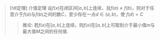 

> [!dl定理] 介值定理
> 设$f(x)$在闭区间$[a,b]$上连续，且$f(a)\neq f(b)$，则对于任意介于$f(a)$与$f(b)$之间的数$C$，至少存在一点$d\in(a,b)$，使 $f(d)=C$
> 
> >推论:
> >若$f(x)$在$[a,b]$上连续，则$f(x)$在$[a,b]$上可取到介于最小值$m$与最大值$M$之间的任何值.


